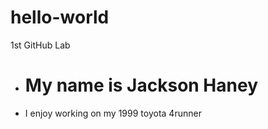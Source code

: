 # hello-world
1st GitHub Lab
+ # My name is Jackson Haney
+ I enjoy working on my 1999 toyota 4runner
